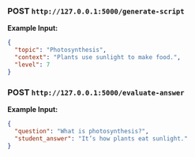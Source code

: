 ### POST `http://127.0.0.1:5000/generate-script`

**Example Input:**  
```json
{
  "topic": "Photosynthesis",
  "context": "Plants use sunlight to make food.",
  "level": 7
}
```

### POST `http://127.0.0.1:5000/evaluate-answer`
**Example Input:**
```json
{
  "question": "What is photosynthesis?",
  "student_answer": "It’s how plants eat sunlight."
}
```
